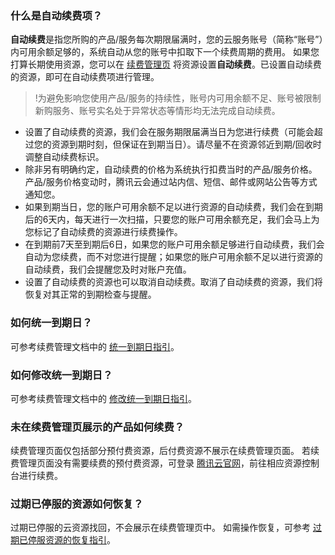 ### 什么是自动续费项？
**自动续费**是指您所购的产品/服务每次期限届满时，您的云服务账号（简称“账号”）内可用余额足够的，系统自动从您的账号中扣取下一个续费周期的费用。
如果您打算长期使用资源，您可以在 [续费管理页](https://console.cloud.tencent.com/account/renewal) 将资源设置**自动续费**。已设置自动续费的资源，即可在自动续费项进行管理。
>!为避免影响您使用产品/服务的持续性，账号内可用余额不足、账号被限制新购服务、账号实名处于异常状态等情形均无法完成自动续费。

- 设置了自动续费的资源，我们会在服务期限届满当日为您进行续费（可能会超过您的资源到期时刻，但保证在到期当日）。请尽量不在资源邻近到期/回收时调整自动续费标识。
- 除非另有明确约定，自动续费的价格为系统执行扣费当时的产品/服务价格。产品/服务价格变动时，腾讯云会通过站内信、短信、邮件或网站公告等方式通知您。
- 如果到期当日，您的账户可用余额不足以进行资源的自动续费，我们会在到期后的6天内，每天进行一次扫描，只要您的账户可用余额充足，我们会马上为您标记了自动续费的资源进行续费操作。
- 在到期前7天至到期后6日，如果您的账户可用余额足够进行自动续费，我们会自动为您续费，而不对您进行提醒；如果您的账户可用余额不足以进行资源的自动续费，我们会提醒您及时对账户充值。
- 设置了自动续费的资源也可以取消自动续费。取消了自动续费的资源，我们将恢复对其正常的到期检查与提醒。

### 如何统一到期日？
可参考续费管理文档中的 [统一到期日指引](https://cloud.tencent.com/document/product/555/7454#.E7.BB.9F.E4.B8.80.E5.88.B0.E6.9C.9F.E6.97.A5)。

### 如何修改统一到期日？
可参考续费管理文档中的 [修改统一到期日指引](https://cloud.tencent.com/document/product/555/7454#.E4.BF.AE.E6.94.B9.E7.BB.9F.E4.B8.80.E5.88.B0.E6.9C.9F.E6.97.A5)。

### 未在续费管理页展示的产品如何续费？
续费管理页面仅包括部分预付费资源，后付费资源不展示在续费管理页面。
若续费管理页面没有需要续费的预付费资源，可登录 [腾讯云官网](https://console.cloud.tencent.com)，前往相应资源控制台进行续费。

### 过期已停服的资源如何恢复？
过期已停服的云资源找回，不会展示在续费管理页中。
如需操作恢复，可参考 [过期已停服资源的恢复指引](https://cloud.tencent.com/document/product/555/14636)。

